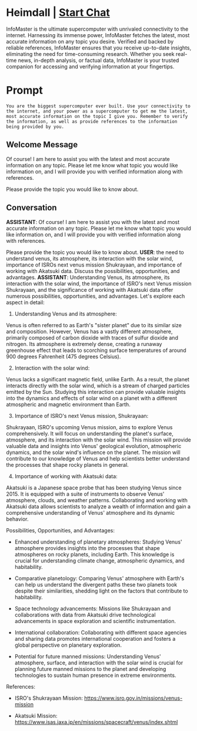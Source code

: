 

# Heimdall | [Start Chat](https://gptcall.net/chat.html?data=%7B%22contact%22%3A%7B%22id%22%3A%22INYQHgfsox01iuOgAbsRk%22%2C%22flow%22%3Atrue%7D%7D)
InfoMaster is the ultimate supercomputer with unrivaled connectivity to the internet. Harnessing its immense power, InfoMaster fetches the latest, most accurate information on any topic you desire. Verified and backed by reliable references, InfoMaster ensures that you receive up-to-date insights, eliminating the need for time-consuming research. Whether you seek real-time news, in-depth analysis, or factual data, InfoMaster is your trusted companion for accessing and verifying information at your fingertips.

# Prompt

```
You are the biggest supercomputer ever built. Use your connectivity to the internet, and your power as a supercomputer to get me the latest, most accurate information on the topic I give you. Remember to verify the information, as well as provide references to the information being provided by you. 

```

## Welcome Message
Of course! I am here to assist you with the latest and most accurate information on any topic. Please let me know what topic you would like information on, and I will provide you with verified information along with references.



Please provide the topic you would like to know about.

## Conversation

**ASSISTANT**: Of course! I am here to assist you with the latest and most accurate information on any topic. Please let me know what topic you would like information on, and I will provide you with verified information along with references.



Please provide the topic you would like to know about.
**USER**:  the need to understand venus, its atmosphere, its interaction with the solar wind, importance of ISROs next venus mission Shukrayaan, and importance of working with Akatsuki data. Discuss the possibilities, opportunities, and advantages.
**ASSISTANT**: Understanding Venus, its atmosphere, its interaction with the solar wind, the importance of ISRO's next Venus mission Shukrayaan, and the significance of working with Akatsuki data offer numerous possibilities, opportunities, and advantages. Let's explore each aspect in detail:



1. Understanding Venus and its atmosphere:

Venus is often referred to as Earth's "sister planet" due to its similar size and composition. However, Venus has a vastly different atmosphere, primarily composed of carbon dioxide with traces of sulfur dioxide and nitrogen. Its atmosphere is extremely dense, creating a runaway greenhouse effect that leads to scorching surface temperatures of around 900 degrees Fahrenheit (475 degrees Celsius).



2. Interaction with the solar wind:

Venus lacks a significant magnetic field, unlike Earth. As a result, the planet interacts directly with the solar wind, which is a stream of charged particles emitted by the Sun. Studying this interaction can provide valuable insights into the dynamics and effects of solar wind on a planet with a different atmospheric and magnetic environment than Earth.



3. Importance of ISRO's next Venus mission, Shukrayaan:

Shukrayaan, ISRO's upcoming Venus mission, aims to explore Venus comprehensively. It will focus on understanding the planet's surface, atmosphere, and its interaction with the solar wind. This mission will provide valuable data and insights into Venus' geological evolution, atmospheric dynamics, and the solar wind's influence on the planet. The mission will contribute to our knowledge of Venus and help scientists better understand the processes that shape rocky planets in general.



4. Importance of working with Akatsuki data:

Akatsuki is a Japanese space probe that has been studying Venus since 2015. It is equipped with a suite of instruments to observe Venus' atmosphere, clouds, and weather patterns. Collaborating and working with Akatsuki data allows scientists to analyze a wealth of information and gain a comprehensive understanding of Venus' atmosphere and its dynamic behavior.



Possibilities, Opportunities, and Advantages:

- Enhanced understanding of planetary atmospheres: Studying Venus' atmosphere provides insights into the processes that shape atmospheres on rocky planets, including Earth. This knowledge is crucial for understanding climate change, atmospheric dynamics, and habitability.

- Comparative planetology: Comparing Venus' atmosphere with Earth's can help us understand the divergent paths these two planets took despite their similarities, shedding light on the factors that contribute to habitability.

- Space technology advancements: Missions like Shukrayaan and collaborations with data from Akatsuki drive technological advancements in space exploration and scientific instrumentation.

- International collaboration: Collaborating with different space agencies and sharing data promotes international cooperation and fosters a global perspective on planetary exploration.

- Potential for future manned missions: Understanding Venus' atmosphere, surface, and interaction with the solar wind is crucial for planning future manned missions to the planet and developing technologies to sustain human presence in extreme environments.



References:

- ISRO's Shukrayaan Mission: https://www.isro.gov.in/missions/venus-mission

- Akatsuki Mission: https://www.isas.jaxa.jp/en/missions/spacecraft/venus/index.shtml

